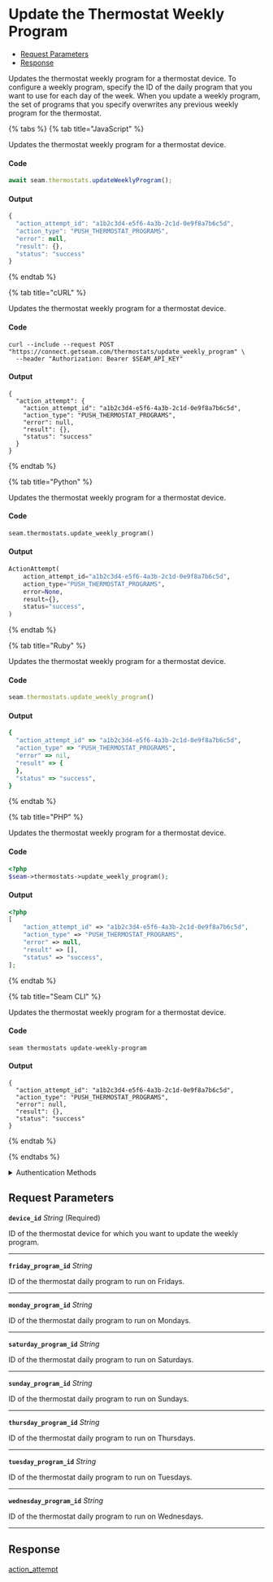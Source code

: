 # Update the Thermostat Weekly Program

- [Request Parameters](#request-parameters)
- [Response](#response)

Updates the thermostat weekly program for a thermostat device. To configure a weekly program, specify the ID of the daily program that you want to use for each day of the week. When you update a weekly program, the set of programs that you specify overwrites any previous weekly program for the thermostat.


{% tabs %}
{% tab title="JavaScript" %}

Updates the thermostat weekly program for a thermostat device.

#### Code

```javascript
await seam.thermostats.updateWeeklyProgram();
```

#### Output

```javascript
{
  "action_attempt_id": "a1b2c3d4-e5f6-4a3b-2c1d-0e9f8a7b6c5d",
  "action_type": "PUSH_THERMOSTAT_PROGRAMS",
  "error": null,
  "result": {},
  "status": "success"
}
```
{% endtab %}

{% tab title="cURL" %}

Updates the thermostat weekly program for a thermostat device.

#### Code

```curl
curl --include --request POST "https://connect.getseam.com/thermostats/update_weekly_program" \
  --header "Authorization: Bearer $SEAM_API_KEY"
```

#### Output

```curl
{
  "action_attempt": {
    "action_attempt_id": "a1b2c3d4-e5f6-4a3b-2c1d-0e9f8a7b6c5d",
    "action_type": "PUSH_THERMOSTAT_PROGRAMS",
    "error": null,
    "result": {},
    "status": "success"
  }
}
```
{% endtab %}

{% tab title="Python" %}

Updates the thermostat weekly program for a thermostat device.

#### Code

```python
seam.thermostats.update_weekly_program()
```

#### Output

```python
ActionAttempt(
    action_attempt_id="a1b2c3d4-e5f6-4a3b-2c1d-0e9f8a7b6c5d",
    action_type="PUSH_THERMOSTAT_PROGRAMS",
    error=None,
    result={},
    status="success",
)
```
{% endtab %}

{% tab title="Ruby" %}

Updates the thermostat weekly program for a thermostat device.

#### Code

```ruby
seam.thermostats.update_weekly_program()
```

#### Output

```ruby
{
  "action_attempt_id" => "a1b2c3d4-e5f6-4a3b-2c1d-0e9f8a7b6c5d",
  "action_type" => "PUSH_THERMOSTAT_PROGRAMS",
  "error" => nil,
  "result" => {
  },
  "status" => "success",
}
```
{% endtab %}

{% tab title="PHP" %}

Updates the thermostat weekly program for a thermostat device.

#### Code

```php
<?php
$seam->thermostats->update_weekly_program();
```

#### Output

```php
<?php
[
    "action_attempt_id" => "a1b2c3d4-e5f6-4a3b-2c1d-0e9f8a7b6c5d",
    "action_type" => "PUSH_THERMOSTAT_PROGRAMS",
    "error" => null,
    "result" => [],
    "status" => "success",
];
```
{% endtab %}

{% tab title="Seam CLI" %}

Updates the thermostat weekly program for a thermostat device.

#### Code

```seam_cli
seam thermostats update-weekly-program
```

#### Output

```seam_cli
{
  "action_attempt_id": "a1b2c3d4-e5f6-4a3b-2c1d-0e9f8a7b6c5d",
  "action_type": "PUSH_THERMOSTAT_PROGRAMS",
  "error": null,
  "result": {},
  "status": "success"
}
```
{% endtab %}

{% endtabs %}


<details>

<summary>Authentication Methods</summary>

- API key
- Client session token
- Personal access token
  <br>Must also include the `seam-workspace` header in the request.

To learn more, see [Authentication](https://docs.seam.co/latest/api/authentication).
</details>

## Request Parameters

**`device_id`** *String* (Required)

ID of the thermostat device for which you want to update the weekly program.

---

**`friday_program_id`** *String*

ID of the thermostat daily program to run on Fridays.

---

**`monday_program_id`** *String*

ID of the thermostat daily program to run on Mondays.

---

**`saturday_program_id`** *String*

ID of the thermostat daily program to run on Saturdays.

---

**`sunday_program_id`** *String*

ID of the thermostat daily program to run on Sundays.

---

**`thursday_program_id`** *String*

ID of the thermostat daily program to run on Thursdays.

---

**`tuesday_program_id`** *String*

ID of the thermostat daily program to run on Tuesdays.

---

**`wednesday_program_id`** *String*

ID of the thermostat daily program to run on Wednesdays.

---


## Response

[action\_attempt](./)

